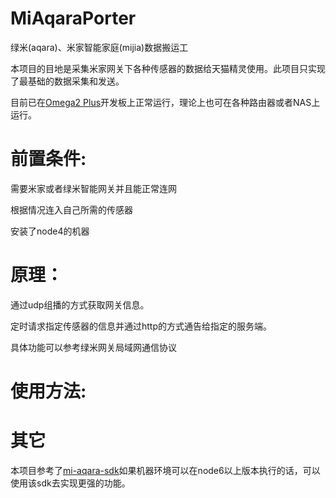 # MiAqaraPorter

绿米(aqara)、米家智能家庭(mijia)数据搬运工

本项目的目地是采集米家网关下各种传感器的数据给天猫精灵使用。此项目只实现了最基础的数据采集和发送。

目前已在[Omega2 Plus](https://onion.io/)开发板上正常运行，理论上也可在各种路由器或者NAS上运行。


# 前置条件:

需要米家或者绿米智能网关并且能正常连网

根据情况连入自己所需的传感器

安装了node4的机器


# 原理：

通过udp组播的方式获取网关信息。

定时请求指定传感器的信息并通过http的方式通告给指定的服务端。

具体功能可以参考绿米网关局域网通信协议

# 使用方法:

# 其它

本项目参考了[mi-aqara-sdk](https://github.com/zzyss86/mi-aqara-sdk)如果机器环境可以在node6以上版本执行的话，可以使用该sdk去实现更强的功能。
